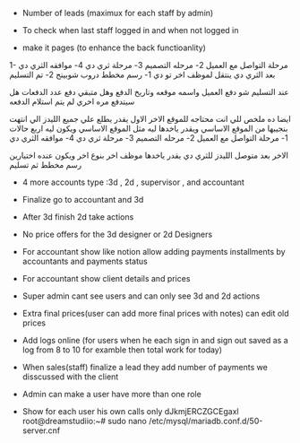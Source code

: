 - Number of leads (maximux for each staff by admin)
- To check when last staff logged in and when not logged in

- make it pages (to enhance the back functioanlity)

1- مرحلة التواصل مع العميل
2- مرحله التصميم
3- مرحلة ثري دي
4- موافقه الثري دي
بعد الثري دي ينتقل لموظف اخر تو دي
1- رسم مخطط دروب شوبينج
2- تم التسليم

عند التسليم شو دفع العميل واسمه موقعه وتاريخ الدفع وهل متبقي دفع عدد الدفعات هل سيتدفع مره اخري لم يتم استلام الدفعه

ايضا ده ملخص للي انت محتاجه للموقع الاخر
الاول يقدر يطلع علي جميع الليدز الي انتهت بنجيبها من الموقع الاساسي ويقدر ياخدها ليه مثل الموقع الاساسي
ويكون ليه اربع حالات
1- مرحلة التواصل مع العميل
2- مرحله التصميم
3- مرحلة ثري دي
4- موافقه الثري دي

الاخر بعد متوصل الليدز للثري دي يقدر ياخدها موظف اخر بنوع اخر
ويكون عنده اختيارين
رسم مخطط ثم تسليم

- 4 more accounts type :3d , 2d , supervisor , and accountant
- Finalize go to accountant and 3d
- After 3d finish 2d take actions
- No price offers for the 3d designer or 2d Designers
- For accountant show like notion allow adding payments installments by accountants and payments status
- For accountant show client details and prices
- Super admin cant see users and can only see 3d and 2d actions
- Extra final prices(user can add more final prices with notes) can edit old prices
- Add logs online (for users when he each sign in and sign out saved as a log from 8 to 10 for examble then total work for today)

- When sales(staff) finalize a lead they add number of payments we disscussed with the client
- Admin can make a user have more than one role
- Show for each user his own calls only
  dJkmjERCZGCEgaxl
  root@dreamstudiio:~# sudo nano /etc/mysql/mariadb.conf.d/50-server.cnf
